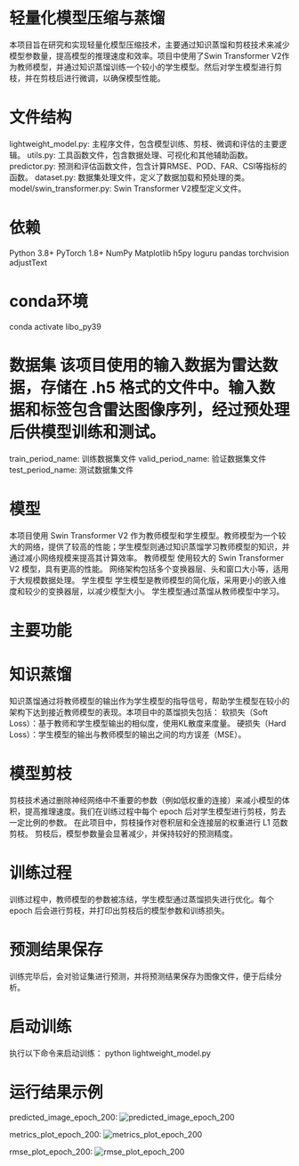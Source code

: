 # 轻量化模型压缩与蒸馏
本项目旨在研究和实现轻量化模型压缩技术，主要通过知识蒸馏和剪枝技术来减少模型参数量，提高模型的推理速度和效率。项目中使用了Swin Transformer V2作为教师模型，并通过知识蒸馏训练一个较小的学生模型。然后对学生模型进行剪枝，并在剪枝后进行微调，以确保模型性能。

# 文件结构
lightweight_model.py: 主程序文件，包含模型训练、剪枝、微调和评估的主要逻辑。
utils.py: 工具函数文件，包含数据处理、可视化和其他辅助函数。
predictor.py: 预测和评估函数文件，包含计算RMSE、POD、FAR、CSI等指标的函数。
dataset.py: 数据集处理文件，定义了数据加载和预处理的类。
model/swin_transformer.py: Swin Transformer V2模型定义文件。

# 依赖

Python 3.8+
PyTorch 1.8+
NumPy
Matplotlib
h5py
loguru
pandas
torchvision
adjustText


# conda环境
conda activate libo_py39

# 数据集  该项目使用的输入数据为雷达数据，存储在 .h5 格式的文件中。输入数据和标签包含雷达图像序列，经过预处理后供模型训练和测试。
train_period_name: 训练数据集文件
valid_period_name: 验证数据集文件
test_period_name: 测试数据集文件

# 模型
本项目使用 Swin Transformer V2 作为教师模型和学生模型。教师模型为一个较大的网络，提供了较高的性能；学生模型则通过知识蒸馏学习教师模型的知识，并通过减小网络规模来提高其计算效率。
教师模型
使用较大的 Swin Transformer V2 模型，具有更高的性能。
网络架构包括多个变换器层、头和窗口大小等，适用于大规模数据处理。
学生模型
学生模型是教师模型的简化版，采用更小的嵌入维度和较少的变换器层，以减少模型大小。
学生模型通过蒸馏从教师模型中学习。

# 主要功能


# 知识蒸馏
知识蒸馏通过将教师模型的输出作为学生模型的指导信号，帮助学生模型在较小的架构下达到接近教师模型的表现。本项目中的蒸馏损失包括：
软损失（Soft Loss）：基于教师和学生模型输出的相似度，使用KL散度来度量。
硬损失（Hard Loss）：学生模型的输出与教师模型的输出之间的均方误差（MSE）。


# 模型剪枝
剪枝技术通过删除神经网络中不重要的参数（例如低权重的连接）来减小模型的体积，提高推理速度。我们在训练过程中每个 epoch 后对学生模型进行剪枝，剪去一定比例的参数。
在此项目中，剪枝操作对卷积层和全连接层的权重进行 L1 范数剪枝。
剪枝后，模型参数量会显著减少，并保持较好的预测精度。


# 训练过程
训练过程中，教师模型的参数被冻结，学生模型通过蒸馏损失进行优化。每个 epoch 后会进行剪枝，并打印出剪枝后的模型参数和训练损失。


# 预测结果保存
训练完毕后，会对验证集进行预测，并将预测结果保存为图像文件，便于后续分析。



# 启动训练
执行以下命令来启动训练：
python lightweight_model.py

# 运行结果示例
predicted_image_epoch_200:
![predicted_image_epoch_200](https://github.com/user-attachments/assets/02cfeb73-6461-472c-8b83-fa27699746de)

metrics_plot_epoch_200:
![metrics_plot_epoch_200](https://github.com/user-attachments/assets/2b32a883-2f89-484f-a2e7-636e07374e66)

rmse_plot_epoch_200:
![rmse_plot_epoch_200](https://github.com/user-attachments/assets/4118e220-b727-4e0f-9d9b-505e40913f4c)


